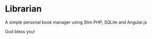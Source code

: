 Librarian
=========

A simple personal book manager using Slim PHP, SQLite and Angular.js


God bless you!